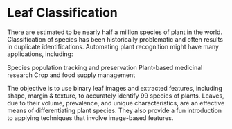 # Leaf Classification

There are estimated to be nearly half a million species of plant in the world. 
Classification of species has been historically problematic and often results 
in duplicate identifications. Automating plant recognition might have many 
applications, including:

  Species population tracking and preservation
  Plant-based medicinal research
  Crop and food supply management

The objective is to use binary leaf images and extracted features, 
including shape, margin & texture, to accurately identify 99 species of plants.
Leaves, due to their volume, prevalence, and unique characteristics, are an
effective means of differentiating plant species. 
They also provide a fun introduction to applying techniques that involve 
image-based features.
